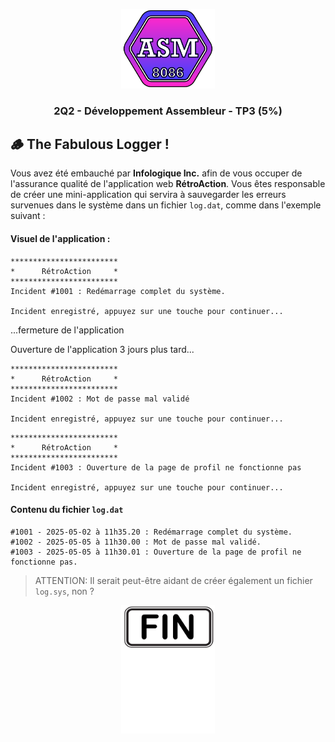 <p align="Center"><img src="../../includes/logo.png" alt="drawing" width="150"/></p>
<h3 align="Center">2Q2 - Développement Assembleur - TP3 (5%)</h3>

## 🪵 The Fabulous Logger !

Vous avez été embauché par **Infologique Inc.** afin de vous occuper de l'assurance qualité de l'application web **RétroAction**. Vous êtes responsable de créer une mini-application qui servira à sauvegarder les erreurs survenues dans le système dans un fichier `log.dat`, comme dans l'exemple suivant :

#### Visuel de l'application :

```plaintext
************************
*      RétroAction     *
************************
Incident #1001 : Redémarrage complet du système.

Incident enregistré, appuyez sur une touche pour continuer...
```

...fermeture de l'application

Ouverture de l'application 3 jours plus tard...

```plaintext
************************
*      RétroAction     *
************************
Incident #1002 : Mot de passe mal validé

Incident enregistré, appuyez sur une touche pour continuer...
```

```plaintext
************************
*      RétroAction     *
************************
Incident #1003 : Ouverture de la page de profil ne fonctionne pas

Incident enregistré, appuyez sur une touche pour continuer...
```

#### Contenu du fichier `log.dat`

```plaintext
#1001 - 2025-05-02 à 11h35.20 : Redémarrage complet du système.
#1002 - 2025-05-05 à 11h30.00 : Mot de passe mal validé.
#1003 - 2025-05-05 à 11h30.01 : Ouverture de la page de profil ne fonctionne pas.
```

> ATTENTION: Il serait peut-être aidant de créer également un fichier `log.sys`, non ?

<p align="Center"><img src="./images/end.png" alt="drawing" width="150"/></p>
